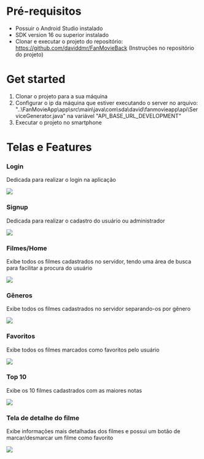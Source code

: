 # Pré-requisitos #

* Possuir o Android Studio instalado
* SDK version 16 ou superior instalado
* Clonar e executar o projeto do repositório: https://github.com/daviddmr/FanMovieBack
(Instruções no repositório do projeto)

# Get started #
1. Clonar o projeto para a sua máquina
1. Configurar o ip da máquina que estiver executando o server no arquivo: "..\FanMovieApp\app\src\main\java\com\sda\david\fanmovieapp\api\ServiceGenerator.java" na variável "API_BASE_URL_DEVELOPMENT"
1. Executar o projeto no smartphone

# Telas e Features #
### Login
Dedicada para realizar o login na aplicação

![](https://lh5.googleusercontent.com/D4BFIOprTEOCS6kOc_FVEhpz6Mqeh5U6OLiWsbRKvCm-SGs-PaTDBVvj249O4eovFDUfHL-l=w1366-h638-rw)

### Signup
Dedicada para realizar o cadastro do usuário ou administrador

![](https://lh5.googleusercontent.com/MYnuR-_J-RKae3q9D-z_b3u2gHnYh6TEvnt-xL-5ybfi82_qe61GpHgUZbLtDkWEE3HwfvLv8j9p75A=w1366-h638-rw)

### Filmes/Home
Exibe todos os filmes cadastrados no servidor, tendo uma área de busca para facilitar a procura do usuário

![](https://lh6.googleusercontent.com/2iPwU83Y9sxYV7v_-bUYB3WGT9St77wdIdmkt9H7o2XNXRRphORVa0c0w2bOW77wNVBBGGrwqr1R_LA=w1366-h638-rw)

### Gêneros
Exibe todos os filmes cadastrados no servidor separando-os por gênero

![](https://lh3.googleusercontent.com/cVgy-968kR5a-M9FFqe_ozcCYLqcZHiuq9yaR-N1Bb9aIV7qxwoKnB6nkzgyVidUIy7mUZidals2m7c=w1366-h638-rw)

### Favoritos
Exibe todos os filmes marcados como favoritos pelo usuário

![](https://lh6.googleusercontent.com/NQkmetIzctdlSs89LkUblmlnbdTow5IviVaTpNgaz-ZJ6KxT_PXTE6YN8UB6NvDkaBa_hIQEGwXqqwQ=w1366-h638-rw)

### Top 10
Exibe os 10 filmes cadastrados com as maiores notas

![](https://lh5.googleusercontent.com/HhfpefYI5pLOuItKzBZ6kZbvjEp_q7Wn64Ubv8igpylcO8dRZHYst3sXfWtJxbw10nJnENTTnEQY-Dw=w1366-h638-rw)

### Tela de detalhe do filme
Exibe informações mais detalhadas dos filmes e possui um botão de marcar/desmarcar um filme como favorito

![](https://lh4.googleusercontent.com/OTxQPBm_NH17YjpZ_MeDMdbuzCtikmUO_iXDjU4i51D1NQ78VGpEojVOgGWBoG-XyVn-MXo6tEopte8=w1366-h638-rw)
